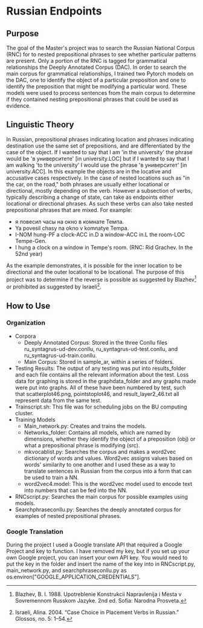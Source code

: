 # Russian Endpoints
## Purpose

The goal of the Master's project was to search the Russian National Corpus (RNC) for to nested prepositional phrases to see whether particular patterns are present. Only a portion of the RNC is tagged for grammatical relationships the Deeply Annotated Corpus (DAC). In order to search the main corpus for grammatical relationships, I trained two Pytorch models on the DAC, one to identify the object of a particular preposition and one to identify the preposition that might be modifying a particular word. These models were used to process sentences from the main corpus to determine if they contained nesting prepositional phrases that could be used as evidence. 

## Linguistic Theory
In Russian, prepositional phrases indicating location and phrases indicating destination use the same set of prepositions, and are differentiated by the case of the object. If I wanted to say that I am 'in the university' the phrase would be 'в университете' [in university.LOC] but if I wanted to say that I am walking 'to the university' I would use the phrase 'в университет' [in university.ACC]. In this example the objects are in the locative and accusative cases respectively. In the case of nested locations such as "in the car, on the road," both phrases are usually either locational or directional, mostly depending on the verb. However a subsection of verbs, typically describing a change of state, can take as endpoints either locational or directional phrases. As such these verbs can also take nested prepositional phrases that are mixed. For example:  
 - я      повесил     часы        на     окно        в комнате         Темпа.   
 - Ya     povesil     chasy       na     okno        v komnatye        Tempa.  
 - I-NOM hung-PF   a clock-ACC   in.D a window-ACC in.L the room-LOC Tempe-Gen.  
 - I hung a clock on a window in Tempe's room. (RNC: Rid Grachev. In the 52nd year)  
  
  As the example demonstrates, it is possible for the inner location to be directional and the outer locational to be locational. The purpose of this project was to determine if the reverse is possible as suggested by Blazhev[^1] or prohibited as suggested by Israeli[^2]. 

## How to Use
### Organization
- Corpora
  - Deeply Annotated Corpus: Stored in the three Conllu files ru_syntagrus-ud-dev.conllu, ru_syntagrus-ud-test.conllu, and ru_syntagrus-ud-train.conllu.
  - Main Corpus: Stored in sample_ar, within a series of folders. 
- Testing Results: The output of any testing was put into results_folder and each file contains all the relevant information about the test. Loss data for graphing is stored in the graphdata_folder and any graphs made were put into graphs. All of these have been numbered by test, such that scatterplot46.png, pointstoplot46, and result_layer2_46.txt all represent data from the same test.
- Trainscript.sh: This file was for scheduling jobs on the BU computing cluster.
- Training Models 
  - Main_network.py: Creates and trains the models.
  - Networks_folder: Contains all models, which are named by dimensions, whether they identify the object of a preposition (obj) or what a prepositional phrase is modifying (src).
  - mkvocablist.py: Searches the corpus and makes a word2vec dictionary of words and values. Word2vec assigns values based on words' similarity to one another and I used these as a way to translate sentences in Russian from the corpus into a form that can be used to train a NN. 
  - word2vec4.model: This is the word2vec model used to encode text into numbers that can be fed into the NN. 
- RNCscript.py: Searches the main corpus for possible examples using models.
- Searchphraseconllu.py: Searches the deeply annotated corpus for examples of nested prepositional phrases. 

### Google Translation
During the project I used a Google translate API that required a Google Project and key to function. I have removed my key, but if you set up your own Google project, you can insert your own API key. You would need to put the key in the folder and insert the name of the key into in RNCscript.py, main_network.py, and searchphraseconllu.py as os.environ["GOOGLE_APPLICATION_CREDENTIALS"].  

[^1]: Blazhev, B. I. 1988. Upotreblenie Konstrukcii Napravlenija i Mesta v Sovremennom Russkom Jazyke. 2nd ed. Sofia: Narodna Prosveta.

[^2]: Israeli, Alina. 2004. “Case Choice in Placement Verbs in Russian.” Glossos, no. 5: 1–54.
